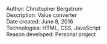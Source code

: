 Author: Christopher Bergstrom<br>
Description: Value converter<br>
Date created: June 8, 2016<br>
Technologies: HTML, CSS, JavaScript<br>
Reason developed: Personal project
